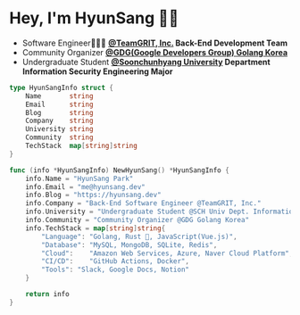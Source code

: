 # Hey, I'm HyunSang 👋🏻
- Software Engineer🧑🏻‍💻 **[@TeamGRIT, Inc.](https://teamgrit.kr) Back-End Development Team**
- Community Organizer **[@GDG(Google Developers Group) Golang Korea](https://gdg.community.dev/gdg-golang-korea/)**
- Undergraduate Student **[@Soonchunhyang University](https://home.sch.ac.kr/security/index.jsp) Department Information Security Engineering Major**

```go
type HyunSangInfo struct {
	Name       string
	Email      string
	Blog       string
	Company    string
	University string
	Community  string
	TechStack  map[string]string
}

func (info *HyunSangInfo) NewHyunSang() *HyunSangInfo {
	info.Name = "HyunSang Park"
	info.Email = "me@hyunsang.dev"
	info.Blog = "https://hyunsang.dev"
	info.Company = "Back-End Software Engineer @TeamGRIT, Inc."
	info.University = "Undergraduate Student @SCH Univ Dept. Information Security"
	info.Community = "Community Organizer @GDG Golang Korea"
	info.TechStack = map[string]string{
		"Language": "Golang, Rust 🦀, JavaScript(Vue.js)",
		"Database": "MySQL, MongoDB, SQLite, Redis",
		"Cloud":    "Amazon Web Services, Azure, Naver Cloud Platform",
		"CI/CD":    "GitHub Actions, Docker",
		"Tools": "Slack, Google Docs, Notion"
	}

	return info
}
```
